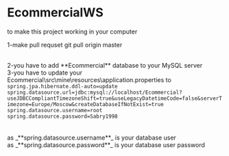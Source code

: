 # EcommercialWS
to make this project working in your computer 


1-make pull requset
git pull origin master

<br/>
2-you have to add **Ecommercial** database to your MySQL server
<br/>
3-you have to update your Ecommercial\src\mine\resources\application.properties to
<code>
spring.jpa.hibernate.ddl-auto=update
spring.datasource.url=jdbc:mysql://localhost/Ecommercial?useJDBCCompliantTimezoneShift=true&useLegacyDatetimeCode=false&serverTimezone=Europe/Moscow&createDatabaseIfNotExist=true
spring.datasource.username=root
spring.datasource.password=Sabry1998
</code><br/>
<br/>
as _**spring.datasource.username**_ is your database user<br/>
as _**spring.datasource.password**_ is your database user password

